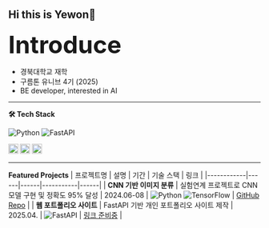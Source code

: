 ## Hi this is Yewon👋

<strong><font size="20">Introduce</font></strong>
- 경북대학교 재학
- 구름톤 유니브 4기 (2025)
- BE developer, interested in AI

---

**🛠 Tech Stack**
<!-- 메인 기술 -->
![Python](https://img.shields.io/badge/Python-3776AB?logo=python&logoColor=white)
![FastAPI](https://img.shields.io/badge/FastAPI-009688?logo=fastapi&logoColor=white)

<!-- 서브 기술 (작게) -->
<p>
  <sub>
    <img src="https://img.shields.io/badge/C-00599C?logo=c&logoColor=white" height="20"/>
    <img src="https://img.shields.io/badge/Git-F05032?logo=git&logoColor=white" height="20"/>
    <img src="https://img.shields.io/badge/TensorFlow-FF6F00?logo=tensorflow&logoColor=white" height="20"/>
  </sub>
</p>

---

**Featured Projects**
| 프로젝트명 | 설명 | 기간 | 기술 스택 | 링크 |
|------------|------|------|-----------|------|
| **CNN 기반 이미지 분류** | 실험연계 프로젝트로 CNN 모델 구현 및 정확도 95% 달성 | 2024.06-08 | ![Python](https://img.shields.io/badge/Python-3776AB?logo=python&logoColor=white) ![TensorFlow](https://img.shields.io/badge/TensorFlow-FF6F00?logo=tensorflow&logoColor=white) | [GitHub Repo](https://github.com/Yeone-in/HighSchool.git) |
| **웹 포트폴리오 사이트** | FastAPI 기반 개인 포트폴리오 사이트 제작 | 2025.04. | ![FastAPI](https://img.shields.io/badge/FastAPI-009688?logo=fastapi&logoColor=white) | [링크 준비중](https://github.com/) |





<!-- [없어서 생략한 것들
## Achievements & Activities

<h1 align="center">Hi 👋, I'm YEWON</h1>
<h3 align="center">BE 개발자 | 관심 분야:AI</h3>

** 업데이트:** 2025.08.14  ]

**Yeone-in/Yeone-in** is a ✨ _special_ ✨ repository because its `README.md` (this file) appears on your GitHub profile.

Here are some ideas to get you started:

- 🔭 I’m currently working on ...
- 🌱 I’m currently learning ...
- 👯 I’m looking to collaborate on ...
- 🤔 I’m looking for help with ...
- 💬 Ask me about ...
- 📫 How to reach me: ...
- 😄 Pronouns: ...
- ⚡ Fun fact: ...
-->
